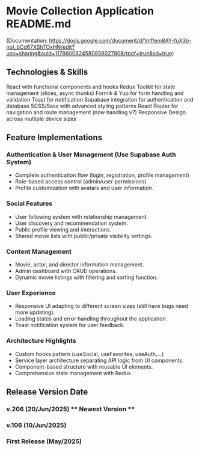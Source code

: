 # Movie Collection Application README.md
(Documentation: https://docs.google.com/document/d/1mffem8AY-fuX3b-noI_bCd67XShTOxHN/edit?usp=sharing&ouid=117860082458085802780&rtpof=true&sd=true)

## Technologies & Skills
React with functional components and hooks
Redux Toolkit for state management (slices, async thunks)
Formik & Yup for form handling and validation
Toast for notification
Supabase integration for authentication and database
SCSS/Sass with advanced styling patterns
React Router for navigation and route management (now handling v7)
Responsive Design across multiple device sizes

## Feature Implementations
### Authentication & User Management (Use Supabase Auth System)
- Complete authentication flow (login, registration, profile management)
- Role-based access control (admin/user permissions)
- Profile customization with avatars and user information.
### Social Features
- User following system with relationship management.
- User discovery and recommendation system.
- Public profile viewing and interactions.
- Shared movie lists with public/private visibility settings.
### Content Management
- Movie, actor, and director information management.
- Admin dashboard with CRUD operations.
- Dynamic movie listings with filtering and sorting function.
### User Experience
- Responsive UI adapting to different screen sizes (still have bugs need more updating).
- Loading states and error handling throughout the application.
- Toast notification system for user feedback.
### Architecture Highlights
- Custom hooks pattern (useSocial, useFavorites, useAuth,...)
- Service layer architecture separating API logic from UI components.
- Component-based structure with reusable UI elements.
- Comprehensive state management with Redux

## Release Version Date
### v.206 (20/Jun/2025) ** Newest Version **
### v.106 (10/Jun/2025)
### First Release (May/2025)
